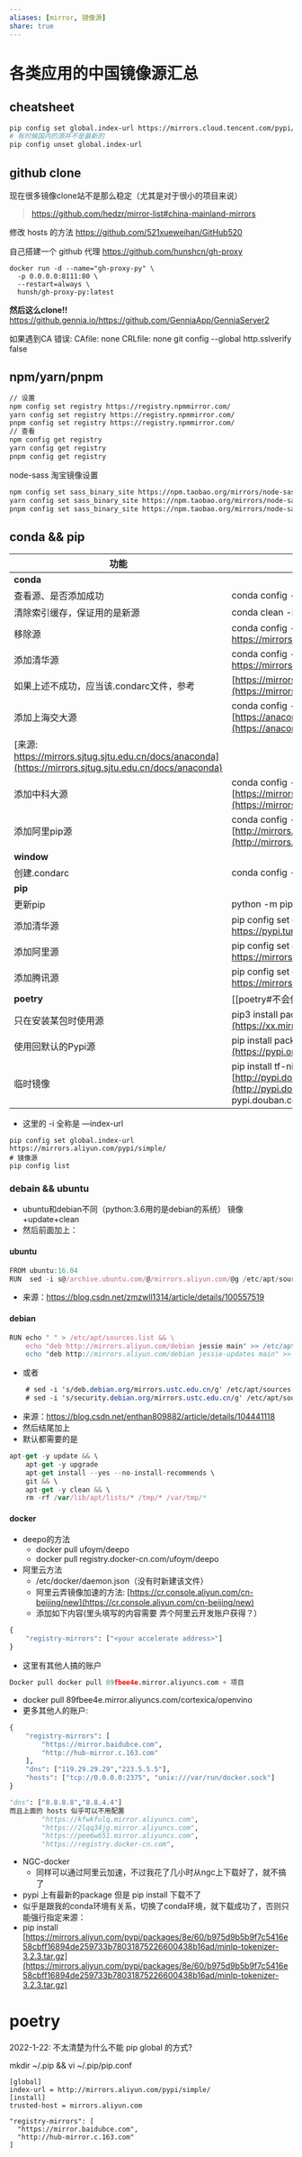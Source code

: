 ```yaml
---
aliases: [mirror, 镜像源]
share: true
---
```

# 各类应用的中国镜像源汇总

## cheatsheet
```sh
pip config set global.index-url https://mirrors.cloud.tencent.com/pypi/simple
# 有时候国内的源并不是最新的
pip config unset global.index-url
```
## github clone

现在很多镜像clone站不是那么稳定（尤其是对于很小的项目来说）
> https://github.com/hedzr/mirror-list#china-mainland-mirrors

修改 hosts 的方法
https://github.com/521xueweihan/GitHub520

自己搭建一个 github 代理
https://github.com/hunshcn/gh-proxy
```
docker run -d --name="gh-proxy-py" \
  -p 0.0.0.0:8111:80 \
  --restart=always \
  hunsh/gh-proxy-py:latest
```

**然后这么clone!!**
https://github.gennia.io/https://github.com/GenniaApp/GenniaServer2

如果遇到CA 错误: CAfile: none CRLfile: none
git config --global http.sslverify false

## npm/yarn/pnpm
```sh
// 设置
npm config set registry https://registry.npmmirror.com/
yarn config set registry https://registry.npmmirror.com/
pnpm config set registry https://registry.npmmirror.com/
// 查看
npm config get registry
yarn config get registry
pnpm config get registry
```

node-sass 淘宝镜像设置
```sh
npm config set sass_binary_site https://npm.taobao.org/mirrors/node-sass/
yarn config set sass_binary_site https://npm.taobao.org/mirrors/node-sass/
pnpm config set sass_binary_site https://npm.taobao.org/mirrors/node-sass/
```


## conda && pip

功能 | 命令
-- | ---
**conda** | 
查看源、是否添加成功 | conda config --show-sources
清除索引缓存，保证用的是新源 | conda clean -i
移除源 | conda config --remove channels https://mirrors.tuna.tsinghua.edu.cn/anaconda/pkgs/free/
添加清华源 | conda config --add channels https://mirrors.tuna.tsinghua.edu.cn/anaconda/pkgs/free/
如果上述不成功，应当该.condarc文件，参考 | [https://mirrors.tuna.tsinghua.edu.cn/help/anaconda/](https://mirrors.tuna.tsinghua.edu.cn/help/anaconda/)
添加上海交大源 | conda config --add channels [https://anaconda.mirrors.sjtug.sjtu.edu.cn/pkgs/free](https://anaconda.mirrors.sjtug.sjtu.edu.cn/pkgs/free)
[来源:  https://mirrors.sjtug.sjtu.edu.cn/docs/anaconda](https://mirrors.sjtug.sjtu.edu.cn/docs/anaconda) |
添加中科大源 | conda config --add channels [https://mirrors.ustc.edu.cn/anaconda/pkgs/free/](https://mirrors.ustc.edu.cn/anaconda/pkgs/free/)
添加阿里pip源 | conda config --add channels [http://mirrors.aliyun.com/pypi/simple/](http://mirrors.aliyun.com/pypi/simple/)
**window** |
创建.condarc | conda config --set show_channel_urls yes
**pip** |
更新pip | python -m pip install --upgrade pip
添加清华源  | pip config set global.index-url https://pypi.tuna.tsinghua.edu.cn/simple
添加阿里源 | pip config set global.index-url https://mirrors.aliyun.com/pypi/simple/
添加腾讯源 | pip config set global.index-url https://mirrors.cloud.tencent.com/pypi/simple
**poetry** | [[poetry#不会使用 pip 的镜像源]]
只在安装某包时使用源 |  pip3 install package_name -i  [https://xx.mirrors](https://xx.mirrors)
使用回默认的Pypi源|  pip install package_name -i [https://pypi.org/simple](https://pypi.org/simple)
临时镜像| pip install tf-nightly-gpu -i [http://pypi.douban.com/simple](http://pypi.douban.com/simple)  --trusted-host pypi.douban.com


- 这里的 -i 全称是 —index-url

```shell
pip config set global.index-url https://mirrors.aliyun.com/pypi/simple/  
# 镜像源
pip config list
```
### debain && ubuntu
- ubuntu和debian不同（python:3.6用的是debian的系统） 镜像+update+clean
- 然后前面加上：

#### ubuntu
```javascript
FROM ubuntu:16.04
RUN  sed -i s@/archive.ubuntu.com/@/mirrors.aliyun.com/@g /etc/apt/sources.list && \ 
```
- 来源：https://blog.csdn.net/zmzwll1314/article/details/100557519
#### debian
```javascript
RUN echo " " > /etc/apt/sources.list && \
    echo "deb http://mirrors.aliyun.com/debian jessie main" >> /etc/apt/sources.list  && \
    echo "deb http://mirrors.aliyun.com/debian jessie-updates main" >> /etc/apt/sources.list  && \ 
```
- 或者
```css
    # sed -i 's/deb.debian.org/mirrors.ustc.edu.cn/g' /etc/apt/sources.list && \
    # sed -i 's/security.debian.org/mirrors.ustc.edu.cn/g' /etc/apt/sources.list && \
```
- 来源：https://blog.csdn.net/enthan809882/article/details/104441118
- 然后结尾加上
- 默认都需要的是
```javascript
apt-get -y update && \
    apt-get -y upgrade 
    apt-get install --yes --no-install-recommends \
    git && \
    apt-get -y clean && \  
    rm -rf /var/lib/apt/lists/* /tmp/* /var/tmp/* 
```
#### docker
- deepo的方法
    - docker pull ufoym/deepo
    - docker pull registry.docker-cn.com/ufoym/deepo
- 阿里云方法
    - /etc/docker/daemon.json（没有时新建该文件）
    - 阿里云弄镜像加速的方法: [https://cr.console.aliyun.com/cn-beijing/new](https://cr.console.aliyun.com/cn-beijing/new)
    - 添加如下内容(里头填写的内容需要 弄个阿里云开发账户获得？）
```python
{
    "registry-mirrors": ["<your accelerate address>"]
}
```
- 这里有其他人搞的账户
```python
Docker pull docker pull 89fbee4e.mirror.aliyuncs.com + 项目
```
- docker pull 89fbee4e.mirror.aliyuncs.com/cortexica/openvino
- 更多其他人的账户:
```python
{
	"registry-mirrors": [
        "https://mirror.baidubce.com",
		"http://hub-mirror.c.163.com"
	],
	"dns": ["119.29.29.29","223.5.5.5"],
	"hosts": ["tcp://0.0.0.0:2375", "unix:///var/run/docker.sock"]
}
```

```python
"dns": ["8.8.8.8","8.8.4.4"]
而且上面的 hosts 似乎可以不用配置
		"https://kfwkfulq.mirror.aliyuncs.com",
		"https://2lqq34jg.mirror.aliyuncs.com",
		"https://pee6w651.mirror.aliyuncs.com",
		"https://registry.docker-cn.com",
```
- NGC-docker
    - 同样可以通过阿里云加速，不过我花了几小时从ngc上下载好了，就不搞了
- pypi 上有最新的package 但是 pip install 下载不了
- 似乎是跟我的conda环境有关系，切换了conda环境，就下载成功了，否则只能强行指定来源：
- pip install [https://mirrors.aliyun.com/pypi/packages/8e/60/b975d9b5b9f7c5416e58cbff16894de259733b78031875226600438b16ad/minlp-tokenizer-3.2.3.tar.gz](https://mirrors.aliyun.com/pypi/packages/8e/60/b975d9b5b9f7c5416e58cbff16894de259733b78031875226600438b16ad/minlp-tokenizer-3.2.3.tar.gz)

# poetry
2022-1-22: 不太清楚为什么不能 pip global 的方式?

mkdir ~/.pip && vi ~/.pip/pip.conf
```
[global]  
index-url = http://mirrors.aliyun.com/pypi/simple/  
[install]  
trusted-host = mirrors.aliyun.com
```


```
"registry-mirrors": [
  "https://mirror.baidubce.com",
  "http://hub-mirror.c.163.com"
]
```